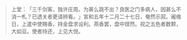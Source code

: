 
> 上堂：​「三千剑客，独许庄周。为甚么跳不出？良医之门多病人，因甚么不消一札？已透关者更请辨看。​」宣和五年十二月二十七日，奄然示寂。阇维日，上遣中使赐香，持金盘求设利。燕香罢，盘中铿然。视之五色者数颗，大如豆。使者持还，上见大悦。
